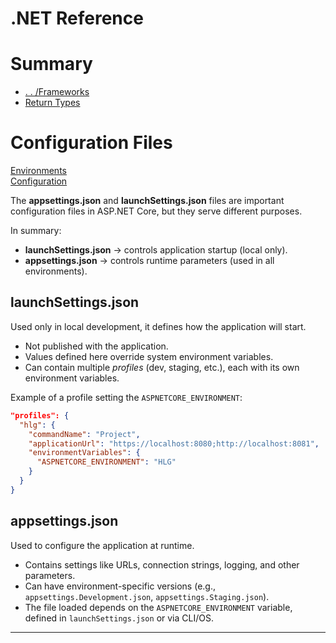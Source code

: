 # .NET Reference

# Summary

- [. . /Frameworks](../frameworks.md)
- [Return Types](./Controllers/ReturnTypesController.cs)


# Configuration Files  
[Environments](https://learn.microsoft.com/en-us/aspnet/core/fundamentals/environments?view=aspnetcore-9.0)  
[Configuration](https://learn.microsoft.com/en-us/aspnet/core/fundamentals/configuration/?view=aspnetcore-9.0&source=recommendations)  

The **appsettings.json** and **launchSettings.json** files are important configuration files in ASP.NET Core, but they serve different purposes.

In summary:  
- **launchSettings.json** → controls application startup (local only).  
- **appsettings.json** → controls runtime parameters (used in all environments).  

## launchSettings.json
Used only in local development, it defines how the application will start.  
- Not published with the application.  
- Values defined here override system environment variables.  
- Can contain multiple *profiles* (dev, staging, etc.), each with its own environment variables.  

Example of a profile setting the `ASPNETCORE_ENVIRONMENT`:  

```json
"profiles": {
  "hlg": {
    "commandName": "Project",
    "applicationUrl": "https://localhost:8080;http://localhost:8081",
    "environmentVariables": {
      "ASPNETCORE_ENVIRONMENT": "HLG"
    }
  }
}
```

## appsettings.json
Used to configure the application at runtime.  
- Contains settings like URLs, connection strings, logging, and other parameters.  
- Can have environment-specific versions (e.g., `appsettings.Development.json`, `appsettings.Staging.json`).  
- The file loaded depends on the `ASPNETCORE_ENVIRONMENT` variable, defined in `launchSettings.json` or via CLI/OS.  

---